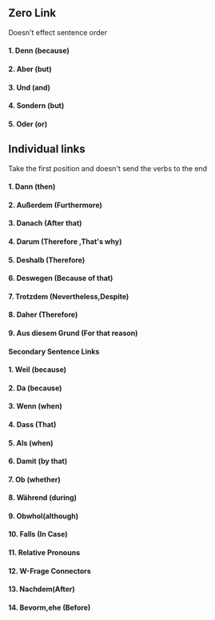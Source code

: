 
## Zero Link
Doesn't effect sentence order
#### 1. Denn (because)
#### 2. Aber (but)
#### 3. Und (and)
#### 4. Sondern (but)
#### 5. Oder (or)


## Individual links
 Take the first position and doesn't send the verbs to the end
####  1. Dann (then)
#### 2. Außerdem (Furthermore)
#### 3. Danach (After that)
 #### 4. Darum (Therefore ,That's why)
 #### 5. Deshalb (Therefore)
 #### 6. Deswegen (Because of that)
 #### 7. Trotzdem (Nevertheless,Despite)
 #### 8. Daher (Therefore)
 #### 9. Aus diesem Grund (For that reason)

#### Secondary Sentence Links

#### 1. Weil (because)
#### 2. Da (because)
#### 3. Wenn (when)
#### 4. Dass (That)
#### 5. Als (when)
#### 6. Damit (by that)
#### 7. Ob (whether)
#### 8. Während (during)
#### 9. Obwhol(although) 
#### 10. Falls (In Case)
#### 11. Relative Pronouns
#### 12. W-Frage Connectors
#### 13. Nachdem(After)
#### 14. Bevorm,ehe (Before)
